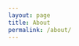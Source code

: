 ```yaml
---
layout: page
title: About
permalink: /about/
---
```

<style>
html span {
  transition: transform 0.5s ease; /* Smooth transform transitions */
}

html span:hover {
  transform: scale(1.05); /* Makes the element 10% larger */
}

</style>

